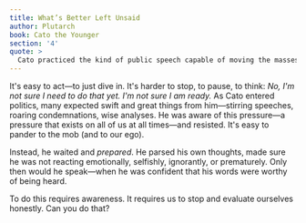 ```yaml
---
title: What’s Better Left Unsaid
author: Plutarch
book: Cato the Younger
section: '4'
quote: >
  Cato practiced the kind of public speech capable of moving the masses, believing proper political philosophy takes care like any great city to maintain the warlike element. But he was never seen practicing in front of others, and no one ever heard him rehearse a speech. When he was told that people blamed him for his silence, he replied, 'Better they not blame my life. I begin to speak only when I'm certain what I'll say isn't better left unsaid.'
---
```


It's easy to act—to just dive in. It's harder to stop, to pause, to think: _No, I'm not sure I need to do that yet. I'm not sure I am ready._ As Cato entered politics, many expected swift and great things from him—stirring speeches, roaring condemnations, wise analyses. He was aware of this pressure—a pressure that exists on all of us at all times—and resisted. It's easy to pander to the mob (and to our ego).

Instead, he waited and _prepared_. He parsed his own thoughts, made sure he was not reacting emotionally, selfishly, ignorantly, or prematurely. Only then would he speak—when he was confident that his words were worthy of being heard.

To do this requires awareness. It requires us to stop and evaluate ourselves honestly. Can you do that?
